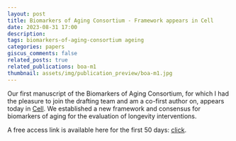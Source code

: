 ```yaml
---
layout: post
title: Biomarkers of Aging Consortium - Framework appears in Cell
date: 2023-08-31 17:00
description: 
tags: biomarkers-of-aging-consortium ageing
categories: papers
giscus_comments: false
related_posts: true
related_publications: boa-m1
thumbnail: assets/img/publication_preview/boa-m1.jpg
---
```


Our first manuscript of the Biomarkers of Aging Consortium, for which I had the pleasure to join the drafting team and am a co-first author on, appears today in [Cell](https://doi.org/10.1016/j.cell.2023.08.003). We established a new framework and consensus for biomarkers of aging for the evaluation of longevity interventions.

A free access link is available here for the first 50 days: [click](https://authors.elsevier.com/c/1hgrdL7PXmdT1).